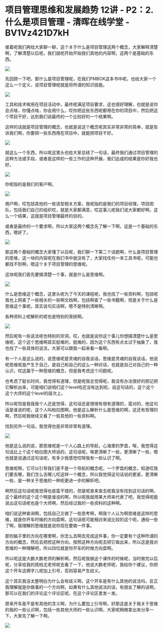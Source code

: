 # 项目管理思维和发展趋势 12讲 - P2：2.什么是项目管理 - 清晖在线学堂 - BV1Vz421D7kH

接着呢我们再给大家聊一聊，这个关于什么是项目管理这两个概念，大家解释清楚啊，了解清楚以后呢，我们就呃开始开始我们其他的内容啊，这两个是基础的东西。



![](img/0ed6c0647ea5e13f4e0b54d37524ab91_1.png)

先回顾一下吧，那什么是项目管理呢，在我们PMBOK这本书中呢，也给大家一个这么一个定义，说项目管理呢就是将所谓的知识技能。



![](img/0ed6c0647ea5e13f4e0b54d37524ab91_3.png)

工具和技术唉用在项目活动中，最终呢满足项目要求，这也很好理解，也就是说你会点啥，你懂点啥，你会用什么，哎你把这些东西呢都用在你的项目中，然后把这个项目干好，达到我们说最终的一个比较好的一个结果啊。

这样的话就是项目管理的概念，也就是说这个概念呢其实非常非常的简单，就是告诉我们啊，你要把一些东西用在项目中，就能把项目干好。



![](img/0ed6c0647ea5e13f4e0b54d37524ab91_5.png)

就这么一个东西，所以呢这里头也给大家总结了一句话，最终我们通过项目管理的这种方法或手段，或者是这样的一些工作的这种开展，我们达成的结果是你好我也好。



![](img/0ed6c0647ea5e13f4e0b54d37524ab91_7.png)

你呢指的是我们的客户啊。

![](img/0ed6c0647ea5e13f4e0b54d37524ab91_9.png)

用户啊，哎包括其他的一些该型相关方案，我呢指的是我们的项目经理，项目团队，包括我们自己的组织哎，就是大家都满意，哎这事儿呢我们说大家都好啊，这么一个结果，这就是项目管理最终的目的。

或者是最终的一个要求啊，所以大家这两个概念先了解一下啊，这是一个基础的东西，嗯好了。

![](img/0ed6c0647ea5e13f4e0b54d37524ab91_11.png)

那这两个基础的概念大家懂了以后呢，我们聊一下第二个话题啊，什么是项目管理的思维，这一块的内容呢在我们书中就没有了，大家找任何一本工具书呢，可能也都找不到啊，嗯这个关于项目管理的思维呢。

这块呢我们首先要搞清楚一个事，就是什么是思维啊。

![](img/0ed6c0647ea5e13f4e0b54d37524ab91_13.png)

什么是思维这个概念，这里头呢为了今天的课程呢，我也找了一些资料啊，包括呢我也上网查了一些相关的一些啊文档啊，包括啊查了一些书籍啊，但是关于什么是思维这个事呢，其实说句实话啊，嗯不是特别清晰啊。

各种资料上呢解析的呢也是特别的笼统啊。

![](img/0ed6c0647ea5e13f4e0b54d37524ab91_15.png)

然后呢有一些说法呢也特别的空洞，哎，也就是说你这个事儿你想搞清楚什么是思维呢，这个这个思维啊其实挺难的，挺难的，因为这个东西有点太过于抽象了，我也找了一些具体的说法，大家可以跟我一起来看一看啊。

有一个人是这么说的，说思维呢是灵魂的自我谈话，思维是灵魂的自我谈话，他说呢思维呢是产生于自己，是自己和自己的这么一种对话，也就是自己对自己的一种认识，哎这属于一种思维的概念，但是我考虑这个问题呢。

也考虑了挺长时间，我觉得有道理，但是呢我总觉得呢，我没有办法很好的把记把它解析出来，可能咱们说咱们这个level哈还没有达到呃，说这句话的，这个这个这个大师的这个level的层次上。

所以呢但是我我我个人还是觉得，这句话还是很很有很有道理的，蛮对的，他这句话是谁说的呢，这个人叫柏拉图啊，他是这么解析什么是思维的啊，这还有哲理的啊，然后呢我继续又看了一些其他的一些资料啊。

找到另外一句话，我觉得也是非常非常有道理。

![](img/0ed6c0647ea5e13f4e0b54d37524ab91_17.png)

他是这么说的说，那思维呢是一个人心路上的导航，心海里的罗盘，唉，我觉得这句话比上个这个柏拉图大师说的，这句话呢，唉更清晰了一些，更清晰了一些，嗯也就是说通过这句话呢，有多少我感觉哎呀我有一些认识了啊。

思维呢啊，它可以引导我们是不是一个导航的概念呢，一个罗盘的概念，知道哎我们要去哪，我们怎么去哪儿哎这样一个概念，所以我觉得这句话说的更紧，更清晰一些，是一种关于思维的一种呃更进一步的解析吧。

啊然后这句话呢我觉得也是蛮不错的，但是呢查来查去呢我没有找到这句话的啊，这个最终的这个这个啊是谁说的啊，所以呢我就用某大师来代表了吧，我觉得呢能说出这句话呢也是个大师啊，然后经过我的一些资料的这种啊。

咱们说这种查询啊，包括自己又做了一些思考啊，啊我个人认为啊思维是这样的思维，就是你开车时候的方向盘啊，这句话呢可能相对来说比较的这个呃，通俗一些了啊，我理解的思维就是说你现在要做一件事。

那你脑子里的方向在哪里啊，你怎么去啊去完成这件事，你一定要有个这种所谓的方向的概念，然后去把控这种方向，按照这种方向呢去把它做出来，所以这是我对思维的一种理解吧，所以四位就是你开车的时候方向盘啊。

所以呢这是大鹏大鹏老师的解析啊，然后呢我做这个课件的时候呢，当时做完以后呢，分享给我的搭档尤老师呢去看了一下，他说大鹏老师呢，我给你个建议，你把这个开车这俩字儿呢加上引号，否则容易产生歧义。

这个其实我没太整明白为什么会有歧义啊，这个开车是有什么其他的说法吗，反正我理解就是你做事的一个方向啊，如果有什么其他说法的话，有朋友了解的话啊，那可以在我们的评论这个评论区呢，在这个评论区里发一发。

原来开车是不是有其他的含义啊，为什么要加上引号啊，好那这是关于我关于思维的我的一些认识啊，包括一些其他大师的一些认识啊，大家呢稍微拿出来分享一下，大家先了解一下啊。



![](img/0ed6c0647ea5e13f4e0b54d37524ab91_19.png)